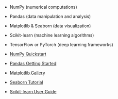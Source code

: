 - NumPy (numerical computations)
- Pandas (data manipulation and analysis)
- Matplotlib & Seaborn (data visualization)
- Scikit-learn (machine learning algorithms)
- TensorFlow or PyTorch (deep learning frameworks)

 - [NumPy Quickstart](https://numpy.org/doc/stable/user/quickstart.html)
 - [Pandas Getting Started](https://pandas.pydata.org/docs/getting_started/index.html)
 - [Matplotlib Gallery](https://matplotlib.org/stable/gallery/index.html)
 - [Seaborn Tutorial](https://seaborn.pydata.org/tutorial.html)
 - [Scikit-learn User Guide](https://scikit-learn.org/stable/user_guide.html)
